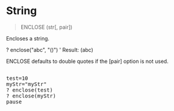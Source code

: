 # String

> ENCLOSE (str[, pair])

Encloses a string.


? enclose("abc", "()")
' Result: (abc)

ENCLOSE defaults to double quotes if the [pair] option is not used.
<pre>

test=10
myStr="myStr"
? enclose(test)
? enclose(myStr)
pause

</pre>

